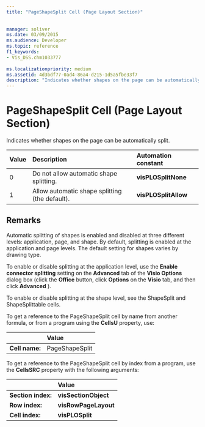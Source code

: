```yaml
---
title: "PageShapeSplit Cell (Page Layout Section)"
 
 
manager: soliver
ms.date: 03/09/2015
ms.audience: Developer
ms.topic: reference
f1_keywords:
- Vis_DSS.chm1033777
 
ms.localizationpriority: medium
ms.assetid: 4d3bdf77-0ad4-86a4-d215-1d5a5fbe33f7
description: "Indicates whether shapes on the page can be automatically split."
---
```


# PageShapeSplit Cell (Page Layout Section)

Indicates whether shapes on the page can be automatically split.
  
|**Value**|**Description**|**Automation constant**|
|:-----|:-----|:-----|
|0  <br/> |Do not allow automatic shape splitting. |**visPLOSplitNone** <br/> |
|1  <br/> |Allow automatic shape splitting (the default). |**visPLOSplitAllow** <br/> |
   
## Remarks

Automatic splitting of shapes is enabled and disabled at three different levels: application, page, and shape. By default, splitting is enabled at the application and page levels. The default setting for shapes varies by drawing type. 
  
To enable or disable splitting at the application level, use the **Enable connector splitting** setting on the **Advanced** tab of the **Visio Options** dialog box (click the **Office** button, click **Options** on the **Visio** tab, and then click **Advanced** ). 
  
To enable or disable splitting at the shape level, see the ShapeSplit and ShapeSplittable cells. 
  
To get a reference to the PageShapeSplit cell by name from another formula, or from a program using the **CellsU** property, use: 
  
||Value |
|:-----|:-----|
|**Cell name:**  <br/> |PageShapeSplit  <br/> |
   
To get a reference to the PageShapeSplit cell by index from a program, use the **CellsSRC** property with the following arguments: 
  
||Value |
|:-----|:-----|
|**Section index:**  <br/> |**visSectionObject** <br/> |
|**Row index:**  <br/> |**visRowPageLayout** <br/> |
|**Cell index:**  <br/> |**visPLOSplit** <br/> |
   

